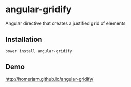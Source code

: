 # angular-gridify

Angular directive that creates a justified grid of elements

## Installation

`bower install angular-gridify`

## Demo

http://homerjam.github.io/angular-gridify/